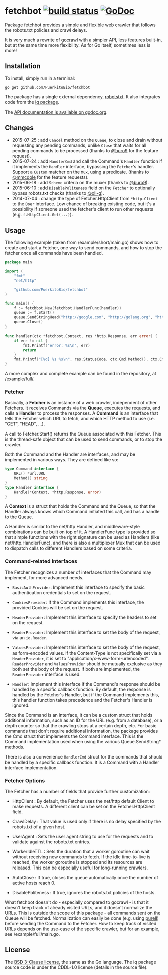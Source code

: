 # fetchbot [![build status](https://secure.travis-ci.org/PuerkitoBio/fetchbot.png)](http://travis-ci.org/PuerkitoBio/fetchbot) [![GoDoc](https://godoc.org/github.com/PuerkitoBio/fetchbot?status.png)](http://godoc.org/github.com/PuerkitoBio/fetchbot)

Package fetchbot provides a simple and flexible web crawler that follows the robots.txt
policies and crawl delays.

It is very much a rewrite of [gocrawl](https://github.com/PuerkitoBio/gocrawl) with a
simpler API, less features built-in, but at the same time more flexibility. As for Go
itself, sometimes less is more!

## Installation

To install, simply run in a terminal:

    go get github.com/PuerkitoBio/fetchbot

The package has a single external dependency, [robotstxt](https://github.com/temoto/robotstxt-go). It also integrates code from the [iq package](https://github.com/kylelemons/iq).

The [API documentation is available on godoc.org](http://godoc.org/github.com/PuerkitoBio/fetchbot).

## Changes

* 2015-07-25 : add `Cancel` method on the `Queue`, to close and drain without requesting any pending commands, unlike `Close` that waits for all pending commands to be processed (thanks to [@buro9][buro9] for the feature request).
* 2015-07-24 : add `HandlerCmd` and call the Command's `Handler` function if it implements the `Handler` interface, bypassing the `Fetcher`'s handler. Support a `Custom` matcher on the `Mux`, using a predicate. (thanks to [@mmcdole][mmcdole] for the feature requests).
* 2015-06-18 : add `Scheme` criteria on the muxer (thanks to [@buro9][buro9]).
* 2015-06-10 : add `DisablePoliteness` field on the `Fetcher` to optionally bypass robots.txt checks (thanks to [@oli-g][oli]).
* 2014-07-04 : change the type of Fetcher.HttpClient from `*http.Client` to the `Doer` interface. Low chance of breaking existing code, but it's a possibility if someone used the fetcher's client to run other requests (e.g. `f.HttpClient.Get(...)`).

## Usage

The following example (taken from /example/short/main.go) shows how to create and
start a Fetcher, one way to send commands, and how to stop the fetcher once all
commands have been handled.

```go
package main

import (
	"fmt"
	"net/http"

	"github.com/PuerkitoBio/fetchbot"
)

func main() {
	f := fetchbot.New(fetchbot.HandlerFunc(handler))
	queue := f.Start()
	queue.SendStringHead("http://google.com", "http://golang.org", "http://golang.org/doc")
	queue.Close()
}

func handler(ctx *fetchbot.Context, res *http.Response, err error) {
	if err != nil {
		fmt.Printf("error: %s\n", err)
		return
	}
	fmt.Printf("[%d] %s %s\n", res.StatusCode, ctx.Cmd.Method(), ctx.Cmd.URL())
}
```

A more complex and complete example can be found in the repository, at /example/full/.

### Fetcher

Basically, a **Fetcher** is an instance of a web crawler, independent of other Fetchers.
It receives Commands via the **Queue**, executes the requests, and calls a **Handler** to
process the responses. A **Command** is an interface that tells the Fetcher which URL to
fetch, and which HTTP method to use (i.e. "GET", "HEAD", ...).

A call to Fetcher.Start() returns the Queue associated with this Fetcher. This is the
thread-safe object that can be used to send commands, or to stop the crawler.

Both the Command and the Handler are interfaces, and may be implemented in various ways.
They are defined like so:

```go
type Command interface {
	URL() *url.URL
	Method() string
}
type Handler interface {
	Handle(*Context, *http.Response, error)
}
```

A **Context** is a struct that holds the Command and the Queue, so that the Handler always
knows which Command initiated this call, and has a handle to the Queue.

A Handler is similar to the net/http Handler, and middleware-style combinations can
be built on top of it. A HandlerFunc type is provided so that simple functions
with the right signature can be used as Handlers (like net/http.HandlerFunc), and there
is also a multiplexer Mux that can be used to dispatch calls to different Handlers
based on some criteria.

### Command-related Interfaces

The Fetcher recognizes a number of interfaces that the Command may implement, for
more advanced needs.

* `BasicAuthProvider`: Implement this interface to specify the basic authentication
credentials to set on the request.

* `CookiesProvider`: If the Command implements this interface, the provided Cookies
will be set on the request.

* `HeaderProvider`: Implement this interface to specify the headers to set on the
request. 

* `ReaderProvider`: Implement this interface to set the body of the request, via
an `io.Reader`.

* `ValuesProvider`: Implement this interface to set the body of the request, as
form-encoded values. If the Content-Type is not specifically set via a `HeaderProvider`,
it is set to "application/x-www-form-urlencoded". `ReaderProvider` and `ValuesProvider` 
should be mutually exclusive as they both set the body of the request. If both are 
implemented, the `ReaderProvider` interface is used.

* `Handler`: Implement this interface if the Command's response should be handled
by a specific callback function. By default, the response is handled by the Fetcher's
Handler, but if the Command implements this, this handler function takes precedence
and the Fetcher's Handler is ignored.

Since the Command is an interface, it can be a custom struct that holds additional
information, such as an ID for the URL (e.g. from a database), or a depth counter
so that the crawling stops at a certain depth, etc. For basic commands that don't
require additional information, the package provides the Cmd struct that implements
the Command interface. This is the Command implementation used when using the
various Queue.SendString\* methods.

There is also a convenience `HandlerCmd` struct for the commands that should be handled
by a specific callback function. It is a Command with a Handler interface implementation.

### Fetcher Options

The Fetcher has a number of fields that provide further customization:

* HttpClient : By default, the Fetcher uses the net/http default Client to make requests. A
different client can be set on the Fetcher.HttpClient field.

* CrawlDelay : That value is used only if there is no delay specified
by the robots.txt of a given host.

* UserAgent : Sets the user agent string to use for the requests and to validate
against the robots.txt entries.

* WorkerIdleTTL : Sets the duration that a worker goroutine can wait without receiving
new commands to fetch. If the idle time-to-live is reached, the worker goroutine
is stopped and its resources are released. This can be especially useful for
long-running crawlers.

* AutoClose : If true, closes the queue automatically once the number of active hosts
reach 0.

* DisablePoliteness : If true, ignores the robots.txt policies of the hosts.

What fetchbot doesn't do - especially compared to gocrawl - is that it doesn't
keep track of already visited URLs, and it doesn't normalize the URLs. This is outside
the scope of this package - all commands sent on the Queue will be fetched.
Normalization can easily be done (e.g. using [purell](https://github.com/PuerkitoBio/purell)) before sending the Command to the Fetcher.
How to keep track of visited URLs depends on the use-case of the specific crawler,
but for an example, see /example/full/main.go.

## License

The [BSD 3-Clause license](http://opensource.org/licenses/BSD-3-Clause), the same as
the Go language. The iq package source code is under the CDDL-1.0 license (details in
the source file).

[oli]: https://github.com/oli-g
[buro9]: https://github.com/buro9
[mmcdole]: https://github.com/mmcdole
